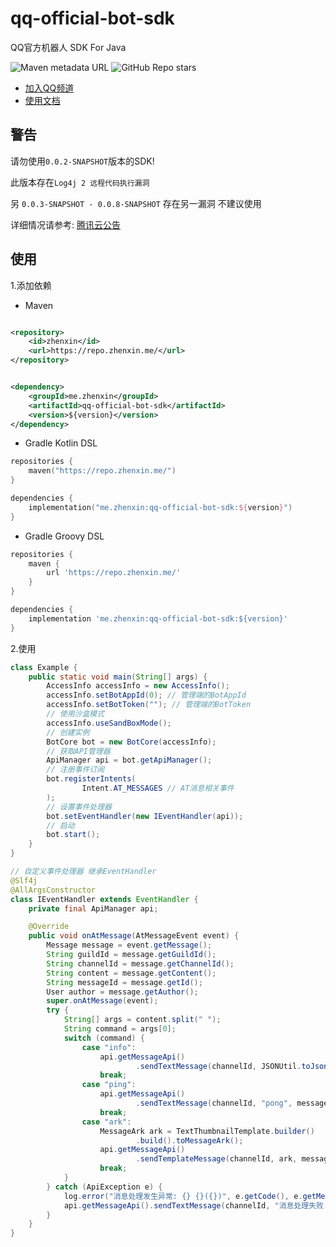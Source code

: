 # qq-official-bot-sdk

QQ官方机器人 SDK For Java

![Maven metadata URL](https://img.shields.io/maven-metadata/v?metadataUrl=http%3A%2F%2Frepo.zhenxin.me%2Fme%2Fzhenxin%2Fqq-official-bot-sdk%2Fmaven-metadata.xml)
![GitHub Repo stars](https://img.shields.io/github/stars/xiaoye-bot/qq-official-bot-sdk)

* [加入QQ频道](https://qun.qq.com/qqweb/qunpro/share?_wv=3&_wwv=128&inviteCode=GECpm&from=246610&biz=ka)
* [使用文档](https://sdk.armoe.cn/qq/)

## 警告

请勿使用`0.0.2-SNAPSHOT`版本的SDK!

此版本存在`Log4j 2 远程代码执行漏洞`

另 `0.0.3-SNAPSHOT - 0.0.8-SNAPSHOT` 存在另一漏洞 不建议使用

详细情况请参考: [腾讯云公告](https://cloud.tencent.com/announce/detail/1692)

## 使用

1.添加依赖

* Maven

```xml

<repository>
    <id>zhenxin</id>
    <url>https://repo.zhenxin.me/</url>
</repository>
```

```xml

<dependency>
    <groupId>me.zhenxin</groupId>
    <artifactId>qq-official-bot-sdk</artifactId>
    <version>${version}</version>
</dependency>
```

* Gradle Kotlin DSL

```kotlin
repositories {
    maven("https://repo.zhenxin.me/")
}

dependencies {
    implementation("me.zhenxin:qq-official-bot-sdk:${version}")
}
```

* Gradle Groovy DSL

```groovy
repositories {
    maven {
        url 'https://repo.zhenxin.me/'
    }
}

dependencies {
    implementation 'me.zhenxin:qq-official-bot-sdk:${version}'
}
```

2.使用

```java
class Example {
    public static void main(String[] args) {
        AccessInfo accessInfo = new AccessInfo();
        accessInfo.setBotAppId(0); // 管理端的BotAppId
        accessInfo.setBotToken(""); // 管理端的BotToken
        // 使用沙盒模式
        accessInfo.useSandBoxMode();
        // 创建实例
        BotCore bot = new BotCore(accessInfo);
        // 获取API管理器
        ApiManager api = bot.getApiManager();
        // 注册事件订阅
        bot.registerIntents(
                Intent.AT_MESSAGES // AT消息相关事件
        );
        // 设置事件处理器
        bot.setEventHandler(new IEventHandler(api));
        // 启动
        bot.start();
    }
}

// 自定义事件处理器 继承EventHandler
@Slf4j
@AllArgsConstructor
class IEventHandler extends EventHandler {
    private final ApiManager api;

    @Override
    public void onAtMessage(AtMessageEvent event) {
        Message message = event.getMessage();
        String guildId = message.getGuildId();
        String channelId = message.getChannelId();
        String content = message.getContent();
        String messageId = message.getId();
        User author = message.getAuthor();
        super.onAtMessage(event);
        try {
            String[] args = content.split(" ");
            String command = args[0];
            switch (command) {
                case "info":
                    api.getMessageApi()
                            .sendTextMessage(channelId, JSONUtil.toJsonStr(message), messageId);
                    break;
                case "ping":
                    api.getMessageApi()
                            .sendTextMessage(channelId, "pong", messageId);
                    break;
                case "ark":
                    MessageArk ark = TextThumbnailTemplate.builder()
                            .build().toMessageArk();
                    api.getMessageApi()
                            .sendTemplateMessage(channelId, ark, messageId);
                    break;
            }
        } catch (ApiException e) {
            log.error("消息处理发生异常: {} {}({})", e.getCode(), e.getMessage(), e.getError());
            api.getMessageApi().sendTextMessage(channelId, "消息处理失败: " + e.getMessage(), messageId);
        }
    }
}
```
